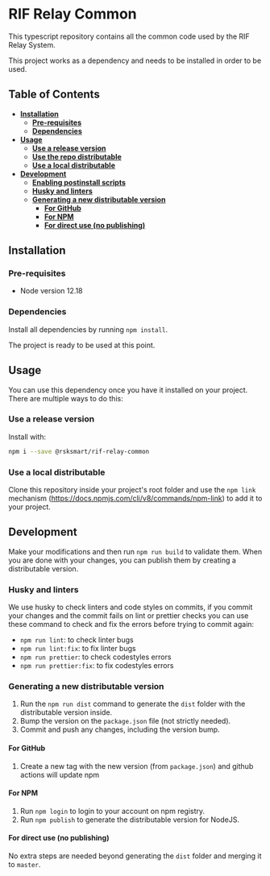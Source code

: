 # RIF Relay Common

This typescript repository contains all the common code used by the RIF Relay System. 

This project works as a dependency and needs to be installed in order to be used.

## Table of Contents

- [**Installation**](#installation)
  - [**Pre-requisites**](#pre-requisites)
  - [**Dependencies**](#dependencies)
- [**Usage**](#usage)
  - [**Use a release version**](#use-a-release-version)
  - [**Use the repo distributable**](#use-the-repo-distributable)
  - [**Use a local distributable**](#use-a-local-distributable)
- [**Development**](#development)
  - [**Enabling postinstall scripts**](#enabling-postinstall-scripts)
  - [**Husky and linters**](#husky-and-linters)
  - [**Generating a new distributable version**](#generating-a-new-distributable-version)
    - [**For GitHub**](#for-github) 
    - [**For NPM**](#for-npm)
    - [**For direct use (no publishing)**](#for-direct-use-no-publishing)

## Installation

### Pre-requisites

- Node version 12.18

### Dependencies

Install all dependencies by running `npm install`.

The project is ready to be used at this point.

## Usage

You can use this dependency once you have it installed on your project. There are multiple ways to do this:

### Use a release version 

Install with:
```bash
npm i --save @rsksmart/rif-relay-common
```

### Use a local distributable

Clone this repository inside your project's root folder and use the `npm link` mechanism (https://docs.npmjs.com/cli/v8/commands/npm-link) to add it to your project.

## Development

Make your modifications and then run `npm run build` to validate them.
When you are done with your changes, you can publish them by creating a distributable version.

### Husky and linters

We use husky to check linters and code styles on commits, if you commit your
changes and the commit fails on lint or prettier checks you can use these command
to check and fix the errors before trying to commit again:

* `npm run lint`: to check linter bugs
* `npm run lint:fix`: to fix linter bugs
* `npm run prettier`: to check codestyles errors
* `npm run prettier:fix`: to fix codestyles errors

### Generating a new distributable version

1. Run the `npm run dist` command to generate the `dist` folder with the distributable version inside.
2. Bump the version on the `package.json` file (not strictly needed).
3. Commit and push any changes, including the version bump.

#### For GitHub

1. Create a new tag with the new version (from `package.json`) and github actions will update npm 

#### For NPM

1. Run `npm login` to login to your account on npm registry.
2. Run `npm publish` to generate the distributable version for NodeJS.

#### For direct use (no publishing)

No extra steps are needed beyond generating the `dist` folder and merging it to `master`.
